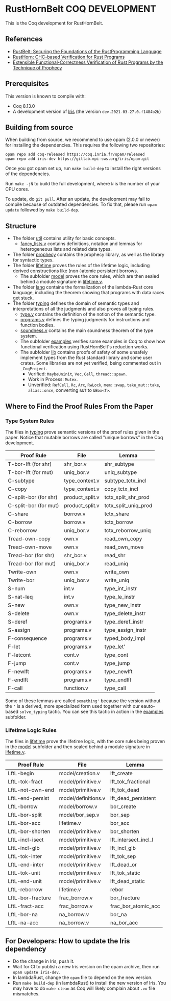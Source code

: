 # RustHornBelt COQ DEVELOPMENT

This is the Coq development for RustHornBelt.

## References

* [RustBelt: Securing the Foundations of the RustProgramming Language](https://people.mpi-sws.org/~dreyer/papers/rustbelt/paper.pdf)
* [RustHorn: CHC-based Verification for Rust Programs](http://www.kb.is.s.u-tokyo.ac.jp/~yskm24t/papers/esop2020-rust-horn.pdf)
* [Extensible Functional-Correctness Verification of Rust Programs by the Technique of Prophecy](http://www.kb.is.s.u-tokyo.ac.jp/~yskm24t/papers/master-thesis.pdf)

## Prerequisites

This version is known to compile with:

- Coq 8.13.0
- A development version of [Iris](https://gitlab.mpi-sws.org/iris/iris)
  (the version `dev.2021-03-27.0.f1484b2b`)

## Building from source

When building from source, we recommend to use opam (2.0.0 or newer) for
installing the dependencies.  This requires the following two repositories:

    opam repo add coq-released https://coq.inria.fr/opam/released
    opam repo add iris-dev https://gitlab.mpi-sws.org/iris/opam.git

Once you got opam set up, run `make build-dep` to install the right versions
of the dependencies.

Run `make -jN` to build the full development, where `N` is the number of your
CPU cores.

To update, do `git pull`.  After an update, the development may fail to compile
because of outdated dependencies.  To fix that, please run `opam update`
followed by `make build-dep`.

## Structure

* The folder [util](theories/util) contains utility for basic concepts.
  * [fancy_lists.v](theories/util/fancy_lists.v) contains definitions, notation
    and lemmas for heterogeneous lists and related data types.
* The folder [prophecy](theories/prophecy) contains the prophecy library,
  as well as the library for syntactic types.
* The folder [lifetime](theories/lifetime) proves the rules of the lifetime
  logic, including derived constructions like (non-)atomic persistent borrows.
  * The subfolder [model](theories/lifetime/model) proves the core rules, which
    are then sealed behind a module signature in
    [lifetime.v](theories/lifetime/lifetime.v).
* The folder [lang](theories/lang) contains the formalization of the lambda-Rust
  core language, including the theorem showing that programs with data races get
  stuck.
* The folder [typing](theories/typing) defines the domain of semantic types and
  interpretations of all the judgments and also proves all typing rules.
  * [type.v](theories/typing/type.v) contains the definition of the notion
    of the semantic type.
  * [programs.v](theories/typing/programs.v) defines the typing judgments for
    instructions and function bodies.
  * [soundness.v](theories/typing/soundness.v) contains the main soundness
    theorem of the type system.
  * The subfolder [examples](theories/typing/examples) verifies some examples
    in Coq to show how functional verification using RustHornBelt's reduction
    works.
  * The subfolder [lib](theories/typing/lib) contains proofs of safety of some
    unsafely implement types from the Rust standard library and some user
    crates. Some libraries are not yet verified, being commented out in
    `_CoqProject`.
    * Verified: `MaybeUninit`, `Vec`, `Cell`, `thread::spawn`.
    * Work in Process: `Mutex`.
    * Unverified: `RefCell`, `Rc`, `Arc`, `RwLock`, `mem::swap`,
      `take_mut::take`, `alias::once`, converting `&&T` to `&Box<T>`.

## Where to Find the Proof Rules From the Paper

### Type System Rules

The files in [typing](theories/typing) prove semantic versions of the proof
rules given in the paper.  Notice that mutable borrows are called "unique
borrows" in the Coq development.

| Proof Rule            | File            | Lemma                 |
|-----------------------|-----------------|-----------------------|
| T-bor-lft (for shr)   | shr_bor.v       | shr_subtype           |
| T-bor-lft (for mut)   | uniq_bor.v      | uniq_subtype          |
| C-subtype             | type_context.v  | subtype_tctx_incl     |
| C-copy                | type_context.v  | copy_tctx_incl        |
| C-split-bor (for shr) | product_split.v | tctx_split_shr_prod   |
| C-split-bor (for mut) | product_split.v | tctx_split_uniq_prod  |
| C-share               | borrow.v        | tctx_share            |
| C-borrow              | borrow.v        | tctx_borrow           |
| C-reborrow            | uniq_bor.v      | tctx_reborrow_uniq    |
| Tread-own-copy        | own.v           | read_own_copy         |
| Tread-own-move        | own.v           | read_own_move         |
| Tread-bor (for shr)   | shr_bor.v       | read_shr              |
| Tread-bor (for mut)   | uniq_bor.v      | read_uniq             |
| Twrite-own            | own.v           | write_own             |
| Twrite-bor            | uniq_bor.v      | write_uniq            |
| S-num                 | int.v           | type_int_instr        |
| S-nat-leq             | int.v           | type_le_instr         |
| S-new                 | own.v           | type_new_instr        |
| S-delete              | own.v           | type_delete_instr     |
| S-deref               | programs.v      | type_deref_instr      |
| S-assign              | programs.v      | type_assign_instr     |
| F-consequence         | programs.v      | typed_body_impl       |
| F-let                 | programs.v      | type_let'             |
| F-letcont             | cont.v          | type_cont             |
| F-jump                | cont.v          | type_jump             |
| F-newlft              | programs.v      | type_newlft           |
| F-endlft              | programs.v      | type_endlft           |
| F-call                | function.v      | type_call             |

Some of these lemmas are called `something'` because the version without the
`'` is a derived, more specialized form used together with our eauto-based
`solve_typing` tactic.  You can see this tactic in action in the
[examples](theories/typing/examples) subfolder.

### Lifetime Logic Rules

The files in [lifetime](theories/lifetime) prove the lifetime logic, with the
core rules being proven in the [model](theories/lifetime/model) subfolder and
then sealed behind a module signature in
[lifetime.v](theories/lifetime/lifetime.v).


| Proof Rule        | File                | Lemma                |
|-------------------|---------------------|----------------------|
| LftL-begin        | model/creation.v    | lft_create           |
| LftL-tok-fract    | model/primitive.v   | lft_tok_fractional   |
| LftL-not-own-end  | model/primitive.v   | lft_tok_dead         |
| LftL-end-persist  | model/definitions.v | lft_dead_persistent  |
| LftL-borrow       | model/borrow.v      | bor_create           |
| LftL-bor-split    | model/bor_sep.v     | bor_sep              |
| LftL-bor-acc      | lifetime.v          | bor_acc              |
| LftL-bor-shorten  | model/primitive.v   | bor_shorten          |
| LftL-incl-isect   | model/primitive.v   | lft_intersect_incl_l |
| LftL-incl-glb     | model/primitive.v   | lft_incl_glb         |
| LftL-tok-inter    | model/primitive.v   | lft_tok_sep          |
| LftL-end-inter    | model/primitive.v   | lft_dead_or          |
| LftL-tok-unit     | model/primitive.v   | lft_tok_static       |
| LftL-end-unit     | model/primitive.v   | lft_dead_static      |
| LftL-reborrow     | lifetime.v          | rebor                |
| LftL-bor-fracture | frac_borrow.v       | bor_fracture         |
| LftL-fract-acc    | frac_borrow.v       | frac_bor_atomic_acc  |
| LftL-bor-na       | na_borrow.v         | bor_na               |
| LftL-na-acc       | na_borrow.v         | na_bor_acc           |

## For Developers: How to update the Iris dependency

* Do the change in Iris, push it.
* Wait for CI to publish a new Iris version on the opam archive, then run
  `opam update iris-dev`.
* In lambdaRust, change the `opam` file to depend on the new version.
* Run `make build-dep` (in lambdaRust) to install the new version of Iris.
  You may have to do `make clean` as Coq will likely complain about `.vo` file
  mismatches.
